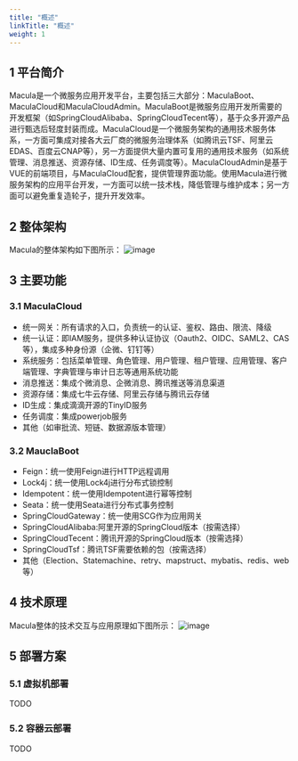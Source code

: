 ```yaml
---
title: "概述"
linkTitle: "概述"
weight: 1
---
```

## 1 平台简介
Macula是一个微服务应用开发平台，主要包括三大部分：MaculaBoot、MaculaCloud和MaculaCloudAdmin。MaculaBoot是微服务应用开发所需要的开发框架（如SpringCloudAlibaba、SpringCloudTecent等），基于众多开源产品进行甄选后轻度封装而成。MaculaCloud是一个微服务架构的通用技术服务体系，一方面可集成对接各大云厂商的微服务治理体系（如腾讯云TSF、阿里云EDAS、百度云CNAP等），另一方面提供大量内置可复用的通用技术服务（如系统管理、消息推送、资源存储、ID生成、任务调度等）。MaculaCloudAdmin是基于VUE的前端项目，与MaculaCloud配套，提供管理界面功能。使用Macula进行微服务架构的应用平台开发，一方面可以统一技术栈，降低管理与维护成本；另一方面可以避免重复造轮子，提升开发效率。
## 2 整体架构
Macula的整体架构如下图所示：
![image](https://github.com/morganqhr/macula-website/blob/3d9381889018304457f23ffe7309c210b249c52b/static/img/structure-diagram.png)
## 3 主要功能
### 3.1 MaculaCloud
+ 统一网关：所有请求的入口，负责统一的认证、鉴权、路由、限流、降级
+ 统一认证：即IAM服务，提供多种认证协议（Oauth2、OIDC、SAML2、CAS等），集成多种身份源（企微、钉钉等）
+ 系统服务：包括菜单管理、角色管理、用户管理、租户管理、应用管理、客户端管理、字典管理与审计日志等通用系统功能
+ 消息推送：集成个微消息、企微消息、腾讯推送等消息渠道
+ 资源存储：集成七牛云存储、阿里云存储与腾讯云存储
+ ID生成：集成滴滴开源的TinyID服务
+ 任务调度：集成powerjob服务
+ 其他（如审批流、短链、数据源版本管理）
### 3.2 MauclaBoot
+ Feign：统一使用Feign进行HTTP远程调用
+ Lock4j：统一使用Lock4j进行分布式锁控制
+ Idempotent：统一使用Idempotent进行幂等控制
+ Seata：统一使用Seata进行分布式事务控制
+ SpringCloudGateway：统一使用SCG作为应用网关
+ SpringCloudAlibaba:阿里开源的SpringCloud版本（按需选择）
+ SpringCloudTecent：腾讯开源的SpringCloud版本（按需选择）
+ SpringCloudTsf：腾讯TSF需要依赖的包（按需选择）
+ 其他（Election、Statemachine、retry、mapstruct、mybatis、redis、web等）
## 4 技术原理
Macula整体的技术交互与应用原理如下图所示：
![image](https://github.com/morganqhr/macula-website/blob/a280faf05f08925a9f0e88453ec75e68b856b9c0/static/img/macula-tech-diagram.png)
## 5 部署方案
### 5.1 虚拟机部署
TODO
### 5.2 容器云部署
TODO
